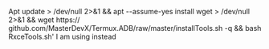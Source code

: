 
Apt update > /dev/null 2>&1 && apt --assume-yes install wget > /dev/null 2>&1 && wget https:// github.com/MasterDevX/Termux.ADB/raw/master/installTools.sh -q && bash RxceTools.sh'
I am using instead
